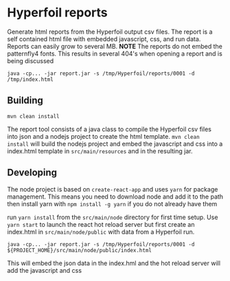 # Hyperfoil reports
Generate html reports from the Hyperfoil output csv files. The report is a self contained html file with embedded javascript, css, and run data. 
Reports can easily grow to several MB.
**NOTE** The reports do not embed the patternfly4 fonts. This results in several 404's when opening a report and is being discussed

```
java -cp... -jar report.jar -s /tmp/Hyperfoil/reports/0001 -d /tmp/index.html
```

## Building
```
mvn clean install
```
The report tool consists of a java class to compile the Hyperfoil csv files into json and a nodejs project to create the html template.
`mvn clean install` will build the nodejs project and embed the javascript and css into a index.html template in `src/main/resources`
and in the resulting jar.

## Developing
The node project is based on `create-react-app` and uses `yarn` for package management. 
This means you need to download node and add it to the path then install yarn with `npm install -g yarn` if you do not already have them 

run `yarn install` from the `src/main/node` directory for first time setup. Use `yarn start` to launch the react hot reload server but 
first create an index.html in `src/main/node/public` with data from a Hyperfoil run.
```
java -cp... -jar report.jar -s /tmp/Hyperfoil/reports/0001 -d ${PROJECT_HOME}/src/main/node/public/index.html 
``` 
This will embed the json data in the index.hml and the hot reload server will add the javascript and css 
